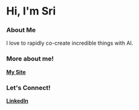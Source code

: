 # Hi, I'm Sri
### About Me
I love to rapidly co-create incredible things with AI.
### More about me!
**[My Site](https://srik2709.github.io/)**
### Let's Connect!
**[LinkedIn](https://github.com/srik2709/YTChatbot)**

